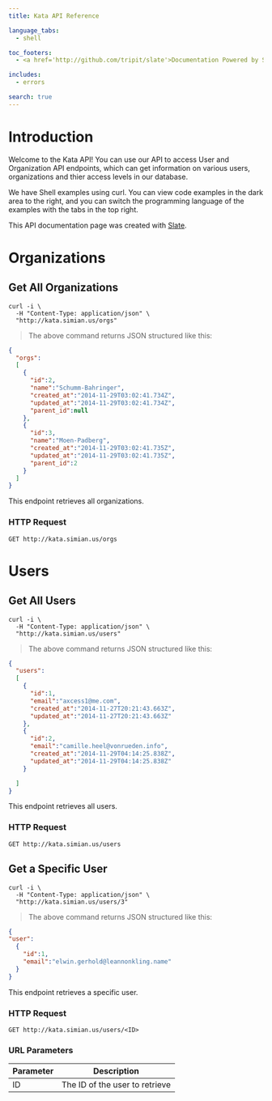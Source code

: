 ```yaml
---
title: Kata API Reference

language_tabs:
  - shell

toc_footers:
  - <a href='http://github.com/tripit/slate'>Documentation Powered by Slate</a>

includes:
  - errors

search: true
---
```


# Introduction

Welcome to the Kata API! You can use our API to access User and Organization API
endpoints, which can get information on various users, organizations and thier
access levels in our database.

We have Shell examples using curl. You can view code examples in the dark area to the right, and you can switch the programming language of the examples with the tabs in the top right.

This API documentation page was created with [Slate](http://github.com/tripit/slate).

# Organizations

## Get All Organizations

```shell
curl -i \
  -H "Content-Type: application/json" \
  "http://kata.simian.us/orgs"
```

> The above command returns JSON structured like this:

```json
{
  "orgs":
  [
    {
      "id":2,
      "name":"Schumm-Bahringer",
      "created_at":"2014-11-29T03:02:41.734Z",
      "updated_at":"2014-11-29T03:02:41.734Z",
      "parent_id":null
    },
    {
      "id":3,
      "name":"Moen-Padberg",
      "created_at":"2014-11-29T03:02:41.735Z",
      "updated_at":"2014-11-29T03:02:41.735Z",
      "parent_id":2
    }
  ]
}
```

This endpoint retrieves all organizations.

### HTTP Request

`GET http://kata.simian.us/orgs`

# Users

## Get All Users

```shell
curl -i \
  -H "Content-Type: application/json" \
  "http://kata.simian.us/users"
```

> The above command returns JSON structured like this:

```json
{
  "users":
  [
    {
      "id":1,
      "email":"axcess1@me.com",
      "created_at":"2014-11-27T20:21:43.663Z",
      "updated_at":"2014-11-27T20:21:43.663Z"
    },
    {
      "id":2,
      "email":"camille.heel@vonrueden.info",
      "created_at":"2014-11-29T04:14:25.838Z",
      "updated_at":"2014-11-29T04:14:25.838Z"
    }

  ]
}
```

This endpoint retrieves all users.

### HTTP Request

`GET http://kata.simian.us/users`

## Get a Specific User

```shell
curl -i \
  -H "Content-Type: application/json" \
  "http://kata.simian.us/users/3"
```

> The above command returns JSON structured like this:

```json
{
"user": 
  {
    "id":1, 
    "email":"elwin.gerhold@leannonkling.name"
  }
}
```

This endpoint retrieves a specific user.

### HTTP Request

`GET http://kata.simian.us/users/<ID>`

### URL Parameters

Parameter | Description
--------- | -----------
ID | The ID of the user to retrieve

